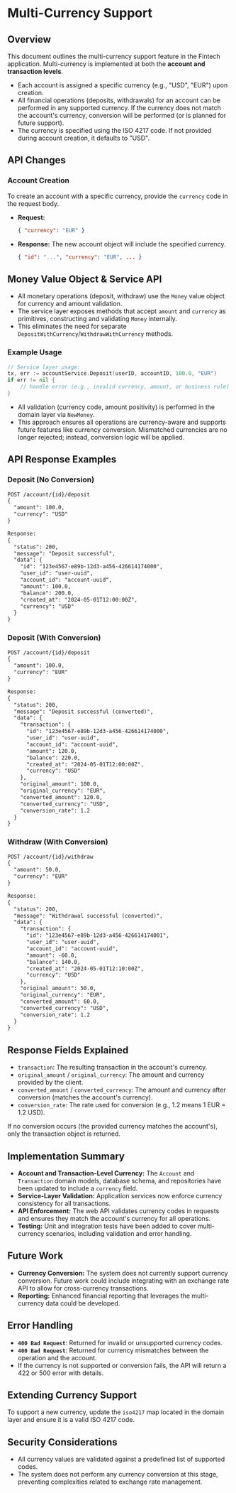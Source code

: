 # Multi-Currency Support

## Overview

This document outlines the multi-currency support feature in the Fintech application. Multi-currency is implemented at both the **account and transaction levels**.

- Each account is assigned a specific currency (e.g., "USD", "EUR") upon creation.
- All financial operations (deposits, withdrawals) for an account can be performed in any supported currency. If the currency does not match the account's currency, conversion will be performed (or is planned for future support).
- The currency is specified using the ISO 4217 code. If not provided during account creation, it defaults to "USD".

## API Changes

### Account Creation

To create an account with a specific currency, provide the `currency` code in the request body.

- **Request:**

  ```json
  { "currency": "EUR" }
  ```

- **Response:** The new account object will include the specified currency.

  ```json
  { "id": "...", "currency": "EUR", ... }
  ```

## Money Value Object & Service API

- All monetary operations (deposit, withdraw) use the `Money` value object for currency and amount validation.
- The service layer exposes methods that accept `amount` and `currency` as primitives, constructing and validating `Money` internally.
- This eliminates the need for separate `DepositWithCurrency`/`WithdrawWithCurrency` methods.

### Example Usage

```go
// Service layer usage:
tx, err := accountService.Deposit(userID, accountID, 100.0, "EUR")
if err != nil {
    // handle error (e.g., invalid currency, amount, or business rule)
}
```

- All validation (currency code, amount positivity) is performed in the domain layer via `NewMoney`.
- This approach ensures all operations are currency-aware and supports future features like currency conversion. Mismatched currencies are no longer rejected; instead, conversion logic will be applied.

## API Response Examples

### Deposit (No Conversion)

```rest
POST /account/{id}/deposit
{
  "amount": 100.0,
  "currency": "USD"
}

Response:
{
  "status": 200,
  "message": "Deposit successful",
  "data": {
    "id": "123e4567-e89b-12d3-a456-426614174000",
    "user_id": "user-uuid",
    "account_id": "account-uuid",
    "amount": 100.0,
    "balance": 200.0,
    "created_at": "2024-05-01T12:00:00Z",
    "currency": "USD"
  }
}
```

### Deposit (With Conversion)

```rest
POST /account/{id}/deposit
{
  "amount": 100.0,
  "currency": "EUR"
}

Response:
{
  "status": 200,
  "message": "Deposit successful (converted)",
  "data": {
    "transaction": {
      "id": "123e4567-e89b-12d3-a456-426614174000",
      "user_id": "user-uuid",
      "account_id": "account-uuid",
      "amount": 120.0,
      "balance": 220.0,
      "created_at": "2024-05-01T12:00:00Z",
      "currency": "USD"
    },
    "original_amount": 100.0,
    "original_currency": "EUR",
    "converted_amount": 120.0,
    "converted_currency": "USD",
    "conversion_rate": 1.2
  }
}
```

### Withdraw (With Conversion)

```rest
POST /account/{id}/withdraw
{
  "amount": 50.0,
  "currency": "EUR"
}

Response:
{
  "status": 200,
  "message": "Withdrawal successful (converted)",
  "data": {
    "transaction": {
      "id": "123e4567-e89b-12d3-a456-426614174001",
      "user_id": "user-uuid",
      "account_id": "account-uuid",
      "amount": -60.0,
      "balance": 140.0,
      "created_at": "2024-05-01T12:10:00Z",
      "currency": "USD"
    },
    "original_amount": 50.0,
    "original_currency": "EUR",
    "converted_amount": 60.0,
    "converted_currency": "USD",
    "conversion_rate": 1.2
  }
}
```

## Response Fields Explained

- `transaction`: The resulting transaction in the account's currency.
- `original_amount` / `original_currency`: The amount and currency provided by the client.
- `converted_amount` / `converted_currency`: The amount and currency after conversion (matches the account's currency).
- `conversion_rate`: The rate used for conversion (e.g., 1.2 means 1 EUR = 1.2 USD).

If no conversion occurs (the provided currency matches the account's), only the transaction object is returned.

## Implementation Summary

- **Account and Transaction-Level Currency:** The `Account` and `Transaction` domain models, database schema, and repositories have been updated to include a `currency` field.
- **Service-Layer Validation:** Application services now enforce currency consistency for all transactions.
- **API Enforcement:** The web API validates currency codes in requests and ensures they match the account's currency for all operations.
- **Testing:** Unit and integration tests have been added to cover multi-currency scenarios, including validation and error handling.

## Future Work

- **Currency Conversion:** The system does not currently support currency conversion. Future work could include integrating with an exchange rate API to allow for cross-currency transactions.
- **Reporting:** Enhanced financial reporting that leverages the multi-currency data could be developed.

## Error Handling

- **`400 Bad Request`**: Returned for invalid or unsupported currency codes.
- **`400 Bad Request`**: Returned for currency mismatches between the operation and the account.
- If the currency is not supported or conversion fails, the API will return a 422 or 500 error with details.

## Extending Currency Support

To support a new currency, update the `iso4217` map located in the domain layer and ensure it is a valid ISO 4217 code.

## Security Considerations

- All currency values are validated against a predefined list of supported codes.
- The system does not perform any currency conversion at this stage, preventing complexities related to exchange rate management.
